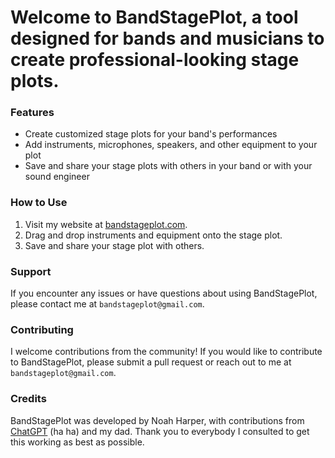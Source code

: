 # Welcome to BandStagePlot, a tool designed for bands and musicians to create professional-looking stage plots.

### Features

* Create customized stage plots for your band's performances
* Add instruments, microphones, speakers, and other equipment to your plot
* Save and share your stage plots with others in your band or with your sound engineer
### How to Use

1. Visit my website at [bandstageplot.com](www.bandstageplot.com).
2. Drag and drop instruments and equipment onto the stage plot.
3. Save and share your stage plot with others.
### Support

If you encounter any issues or have questions about using BandStagePlot, please contact me at `bandstageplot@gmail.com`.
### Contributing

I welcome contributions from the community! If you would like to contribute to BandStagePlot, please submit a pull request or reach out to me at `bandstageplot@gmail.com`.
### Credits

BandStagePlot was developed by Noah Harper, with contributions from [ChatGPT](https://chat.openai.com/chat) (ha ha) and my dad. Thank you to everybody I consulted to get this working as best as possible.